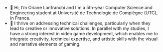 - 👋 Hi, I’m Oriane Lanfranchi and I'm a 5th-year Computer Science and Engineering student at Université de Technologie de Compiègne (UTC), in France.
- 👀 I thrive on addressing technical challenges, particularly when they lead to creative or innovative solutions. In parallel with my studies, I have a strong interest in video game development, which enables me to integrate creativity, technical expertise, and artistic skills with the visual and narrative elements of gaming.
